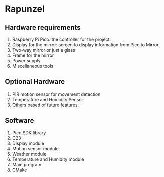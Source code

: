 # Rapunzel

## Hardware requirements
1. Raspberry Pi Pico: the controller for the project.
2. Display for the mirror: screen to display information from Pico to Mirror.
3. Two-way mirror or just a glass
4. Frame for the mirror
5. Power supply
6. Miscellaneous tools

## Optional Hardware
1. PIR motion sensor for movement detection
2. Temperature and Humidity Sensor
3. Others based of future features.

## Software
1. Pico SDK library
2. C23
3. Display module
4. Motion sensor module
5. Weather module
6. Temperature and Humidity module
7. Main program
8. CMake